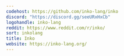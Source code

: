 ```yaml
---
codehost: https://github.com/inko-lang/inko
discord: "https://discord.gg/seeURxHxCb"
logohandle: inko-lang
reddit: https://www.reddit.com/r/inko/
sort: inkolang
title: Inko
website: https://inko-lang.org/
---
```

